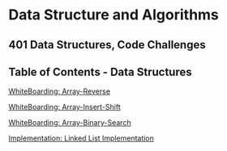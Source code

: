 # Data Structure and Algorithms

## 401 Data Structures, Code Challenges

## Table of Contents - Data Structures

[WhiteBoarding: Array-Reverse](C:\Users\JGman\CodeFellows\401Java\data-structures-and-algorithims-\java\datastructures\lib\src\main\java\codechallenges\array-reverse\README.md)

[WhiteBoarding: Array-Insert-Shift](C:\Users\JGman\CodeFellows\401Java\data-structures-and-algorithims-\java\datastructures\lib\src\main\java\codechallenges\array-insert-shift\README.md)

[WhiteBoarding: Array-Binary-Search](C:\Users\JGman\CodeFellows\401Java\data-structures-and-algorithims-\java\datastructures\lib\src\main\java\codechallenges\array-binary-search\README.md)

[Implementation: Linked List Implementation](C:\Users\JGman\CodeFellows\401Java\data-structures-and-algorithims-\java\datastructures\lib\src\main\java\datastructures\linkedlist\README.MD)
